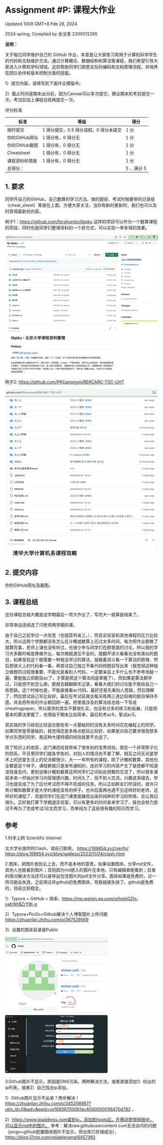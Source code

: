 # Assignment #P: 课程大作业

Updated 1009 GMT+8 Feb 28, 2024

2024 spring, Complied by 余汶青 2300012265

**说明：**

关乎每位同学维护自己的 GitHub 作业，本意是让大家练习常用于计算机科学学生的代码和文档维护方法。通过计算概论、数据结构和算法等课程，我们希望引导大家进入计算机学科领域。这将帮助同学们熟悉实际的编码和文档管理流程，并培养在团队协作和版本控制方面的技能。

1）提交内容，请填写到下面作业模版中。

2）截止时间是期末出分前，因为Canvas可以多次提交，建议期末机考前提交一次，考试后加上课程总结再提交一次。



评分标准

| 标准           | 等级                                   | 得分       |
| -------------- | -------------------------------------- | ---------- |
| 按时提交       | 1 得分提交，0.5 得分请假，0 得分未提交 | 1 分       |
| 你的GitHub网址 | 1 得分有，0 得分无                     | 1 分       |
| 你的GitHub截图 | 1 得分有，0 得分无                     | 1 分       |
| Cheatsheet     | 1 得分有，0 得分无                     | 1 分       |
| 课程资料和情报 | 1 得分有，0 得分无                     | 1 分       |
| 总得分：       |                                        | 5 ，满分 5 |





## 1. 要求

同学开自己的GitHub，自己数算的学习方法、做的题目、考试时候要带的记录纸（cheat_sheet）等放在上面。方便大家关注，当你有新的更新时，我们也可以及时获得最新的内容。

例子1：https://github.com/forxhunter/libpku 这样的项目可以作为一个数算课程的项目，同时也是同学们整理资料的一个好方式，可以实现一举多得的效果。



![image-20240219114316139](https://raw.githubusercontent.com/GMyhf/img/main/img/image-20240219114316139.png)





例子2: https://github.com/PKUanonym/REKCARC-TSC-UHT

![image-20240219114436829](https://raw.githubusercontent.com/GMyhf/img/main/img/image-20240219114436829.png)



## 2. 提交内容

你的GitHub网址及截图。



## 3. 课程总结

这份课程总结大概是这学期最后一项大作业了，写完大一就算是结束了。

非常幸运连续选了闫老师两学期的课。

由于自己之前学过一点信竞（也就菜鸡省三。），而且实验室和其他课程的压力比较大，所以这两个学期都没有怎么在计概或数算上花过太多时间。每次把作业题做了就算完事，老师上课也没有听过，也很少参与同学们在群里面的讨论。所以我的学习大多数时候是靠做作业，每次做题遇见不会的，就翻开讲义看看也没有类似的题目，如果发现这个题需要一种我没学过的算法，就跟着讲义看一下算法的原理，然后把讲义上的代码看一看，再尝试自己独立不看代码把题目写出来（我觉得这种独立做题的过程很重要，不能光是看别人代码，一定要亲自上手什么也不参考地敲一遍，要能独立把题目ac了，才算是把这个算法彻底掌握了），而如果是算法都学过，只是想不到怎么做，那就去翻翻聊天记录，看看大佬们的讨论能不能给自己一些思路，这个时候也是，不能直接看ac代码，最好还是先看别人思路，然后理解了，然后尝试自己写比较好。最后在考试前我会每天练两三道比较难的题目保持手感，并且把所有的作业都回顾一遍，把里面涉及的算法给总结一下写成cheatingpaper。所以我学的其实不算很扎实，也没有过多的练习和拓展，只是把基本的算法掌握了，也得益于期末比较简单，最后机考ac6，笔试ac5。

其实我的学习经验比较适合那些有一点基础同时没有太多时间花在编程上的同学。如果同学是零基础的，我觉得还是多练点题目比较好，如果是对自己要求很高想多学点东西的同学，我这种大摆特摆的经验就更不合适了。

除了知识上的收获，这门课还给我带来了很多别的宝贵经验。我在一个非常原子化的院系，平日里同学们就各学各的，对别人的情况也不甚了解，相互之间无论是学术上的还是生活上的交流都很少。大一一年所有的课程，除了计概和数算，其他也全都是这个样子，课程群就只是发布通知的，连对学习的内容产生了疑惑都不知道该找谁去问，更别说像计概和数算这样同学们之间如此频繁的交流了，所以很多课程本来一开始对学习内容很感兴趣，时间久了，找不到人交流，兴趣逐渐褪去，学习也就变成了为了应付考试而不得不完成的任务。所以正如群友们所说的，或许只有计概和数算才是大学的课程该有的样子。也许后面再也遇不见这样好的老师，这样好的课程了，但是同学们在这门课里面展现出来的纯粹的学习的热情，会让我记很久。正好我打算下学期退实验室，可以有更多的时间拿来学习了，我也会努力尝试不再为了完成考试/论文而学习，而单纯为了这些很有趣的知识而学习。







## 参考

1.科学上网 Scientific Internet

北大学长提供的Clash，请自己取用。
https://189854.xyz/verify/
https://blog.189854.xyz/blog/walless/2023/11/04/clash.html



2.图床，把图片放到云上去，而不是本地的意思。如果设置图床，分享md文件，其他人也能看到图片；否则因为md嵌入的图片在本地，只有编辑者能看到；后者的情况解决方法还可以是导出包含图片的pdf文件分享。图床如果是免费的，过一阵可能会失效，之前用过非github的免费图床，导致链接失效了。github是免费的，目前比较稳定。

1）Typora + GitHub = 效率，https://mp.weixin.qq.com/s/hmkGZln-xatrWrBZrY9t-g

2）Typora+PicGo+Github解决个人博客图片上传问题 https://zhuanlan.zhihu.com/p/367529569

3）设置的图床目录是Public

<img src="https://raw.githubusercontent.com/GMyhf/img/main/img/image-20240228102834113.png" alt="image-20240228102834113" style="zoom:33%;" />



<img src="https://raw.githubusercontent.com/GMyhf/img/main/img/image-20240228102902018.png" alt="image-20240228102902018" style="zoom:33%;" />





3.Github图片不显示，原因是DNS污染。两种解决方法，或者直接添加1）给出的ip列表，或者2）自己找出ip添加。

1）Github图片显示不出来？两步解决！ https://zhuanlan.zhihu.com/p/345258967?utm_id=0&wd=&eqid=ce16938700061ac4000000056470d782 。

2）https://www.ipaddress.com查到ip，添加到hosts后，在移动宽带网络中，可以显示md中的图片。 参考：解决raw.githubusercontent.com无法访问的问题（picgo+github配置图床图片不显示，但仓库已存储成功），https://blog.51cto.com/reliableyang/6457392.  



